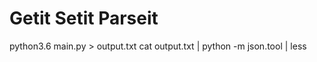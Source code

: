 Getit Setit Parseit
=========


python3.6 main.py > output.txt
cat output.txt | python -m json.tool | less 
